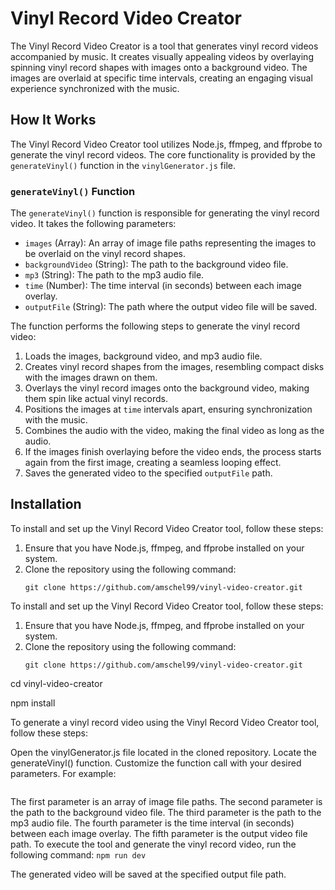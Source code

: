 # Vinyl Record Video Creator

The Vinyl Record Video Creator is a tool that generates vinyl record videos accompanied by music. It creates visually appealing videos by overlaying spinning vinyl record shapes with images onto a background video. The images are overlaid at specific time intervals, creating an engaging visual experience synchronized with the music.

## How It Works

The Vinyl Record Video Creator tool utilizes Node.js, ffmpeg, and ffprobe to generate the vinyl record videos. The core functionality is provided by the `generateVinyl()` function in the `vinylGenerator.js` file.

### `generateVinyl()` Function

The `generateVinyl()` function is responsible for generating the vinyl record video. It takes the following parameters:

- `images` (Array): An array of image file paths representing the images to be overlaid on the vinyl record shapes.
- `backgroundVideo` (String): The path to the background video file.
- `mp3` (String): The path to the mp3 audio file.
- `time` (Number): The time interval (in seconds) between each image overlay.
- `outputFile` (String): The path where the output video file will be saved.

The function performs the following steps to generate the vinyl record video:

1. Loads the images, background video, and mp3 audio file.
2. Creates vinyl record shapes from the images, resembling compact disks with the images drawn on them.
3. Overlays the vinyl record images onto the background video, making them spin like actual vinyl records.
4. Positions the images at `time` intervals apart, ensuring synchronization with the music.
5. Combines the audio with the video, making the final video as long as the audio.
6. If the images finish overlaying before the video ends, the process starts again from the first image, creating a seamless looping effect.
7. Saves the generated video to the specified `outputFile` path.

## Installation
To install and set up the Vinyl Record Video Creator tool, follow these steps:

1. Ensure that you have Node.js, ffmpeg, and ffprobe installed on your system.
2. Clone the repository using the following command:
   ```shell
   git clone https://github.com/amschel99/vinyl-video-creator.git

To install and set up the Vinyl Record Video Creator tool, follow these steps:

1. Ensure that you have Node.js, ffmpeg, and ffprobe installed on your system.
2. Clone the repository using the following command:
   ```shell
   git clone https://github.com/amschel99/vinyl-video-creator.git
   
cd vinyl-video-creator

npm install

To generate a vinyl record video using the Vinyl Record Video Creator tool, follow these steps:

Open the vinylGenerator.js file located in the cloned repository.
Locate the generateVinyl() function.
Customize the function call with your desired parameters. For example:
``` const finalVideo = await generateVinyl(['./1.jpg', '2.jpg', './3.jpg', './4.jpg', './5.jpg', '6.jpg', '7.jpg', '8.jpg'], 'background.mp4', 'epic.mp3', 2, './outputs/final.mp4');
```
The first parameter is an array of image file paths.
The second parameter is the path to the background video file.
The third parameter is the path to the mp3 audio file.
The fourth parameter is the time interval (in seconds) between each image overlay.
The fifth parameter is the output video file path.
To execute the tool and generate the vinyl record video, run the following command:
``` npm run dev ```


The generated video will be saved at the specified output file path.

